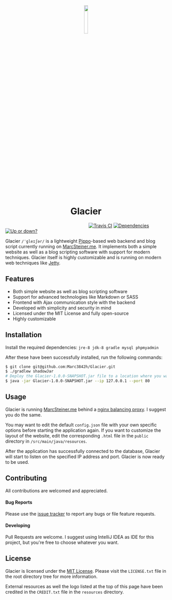<div align="center">
    <img width=15% src="https://openclipart.org/image/2400px/svg_to_png/201913/glacier.png">
    <h1>Glacier</h1>
</div>

&nbsp;&nbsp;&nbsp;&nbsp;&nbsp;&nbsp;&nbsp;&nbsp;&nbsp;&nbsp;
&nbsp;&nbsp;&nbsp;&nbsp;&nbsp;&nbsp;&nbsp;&nbsp;&nbsp;&nbsp;
&nbsp;&nbsp;&nbsp;&nbsp;&nbsp;&nbsp;&nbsp;&nbsp;&nbsp;&nbsp;
&nbsp;&nbsp;&nbsp;&nbsp;&nbsp;&nbsp;&nbsp;&nbsp;&nbsp;&nbsp;
&nbsp;&nbsp;&nbsp;&nbsp;&nbsp;&nbsp;&nbsp;&nbsp;&nbsp;&nbsp;
&nbsp;&nbsp;&nbsp;&nbsp;&nbsp;&nbsp;&nbsp;&nbsp;&nbsp;&nbsp;
[![Travis CI](https://img.shields.io/travis/Marc3842h/Glacier.svg)][0]
[![Dependencies](https://img.shields.io/librariesio/github/Marc3842h/Glacier.svg)][1]
[![Up or down?](https://img.shields.io/website-up-down-green-red/http/marcsteiner.me.svg?label=MarcSteiner.me)][2]
&nbsp;&nbsp;&nbsp;&nbsp;&nbsp;&nbsp;&nbsp;&nbsp;&nbsp;&nbsp;
&nbsp;&nbsp;&nbsp;&nbsp;&nbsp;&nbsp;&nbsp;&nbsp;&nbsp;&nbsp;
&nbsp;&nbsp;&nbsp;&nbsp;&nbsp;&nbsp;&nbsp;&nbsp;&nbsp;&nbsp;
&nbsp;&nbsp;&nbsp;&nbsp;&nbsp;&nbsp;&nbsp;&nbsp;&nbsp;&nbsp;
&nbsp;&nbsp;&nbsp;&nbsp;&nbsp;&nbsp;&nbsp;&nbsp;&nbsp;&nbsp;
&nbsp;&nbsp;&nbsp;&nbsp;&nbsp;&nbsp;&nbsp;&nbsp;&nbsp;&nbsp;

Glacier `/ˈgleɪʃər/` is a lightweight [Pippo](http://www.pippo.ro/)-based web
backend and blog script currently running on [MarcSteiner.me][2]. It 
implements both a simple website as well as a blog scripting software with 
support for modern techniques. Glacier itself is highly
customizable and is running on modern web techniques like [Jetty](https://www.eclipse.org/jetty/).

## Features

* Both simple website as well as blog scripting software
* Support for advanced technologies like Markdown or SASS
* Frontend with Ajax communication style with the backend
* Developed with simplicity and security in mind
* Licensed under the MIT License and fully open-source
* Highly customizable 

## Installation

Install the required dependencies:
`jre-8 jdk-8 gradle mysql phpmyadmin`

After these have been successfully installed, run the following commands:

```bash
$ git clone git@github.com:Marc3842h/Glacier.git
$ ./gradlew shadowJar
# Deploy the Glacier-1.0.0-SNAPSHOT.jar file to a location where you want it to live
$ java -jar Glacier-1.0.0-SNAPSHOT.jar --ip 127.0.0.1 --port 80
```

## Usage

Glacier is running [MarcSteiner.me][2] behind a [nginx balancing proxy](https://www.nginx.com/resources/wiki/start/topics/examples/javaservers/). 
I suggest you do the same.

You may want to edit the default `config.json` file with your own specific
options before starting the application again. If you want to customize
the layout of the website, edit the corresponding `.html` file in the `public`
directory in `/src/main/java/resources`.

After the application has successfully connected to the database, Glacier
will start to listen on the specified IP address and port. Glacier is now
ready to be used.

## Contributing

All contributions are welcomed and appreciated.

#### Bug Reports

Please use the [issue tracker](https://github.com/Marc3842h/Glacier/issues) to
report any bugs or file feature requests.

#### Developing

Pull Requests are welcome. I suggest using IntelliJ IDEA as IDE for this
project, but you're free to choose whatever you want.

## License

Glacier is licensed under the [MIT License][3]. Please visit the `LICENSE.txt`
file in the root directory tree for more information.

External resources as well the logo listed at the top of this page have been
credited in the `CREDIT.txt` file in the `resources` directory. 

[0]: https://travis-ci.org/Marc3842h/Glacier
[1]: https://libraries.io/github/Marc3842h/Glacier
[2]: https://marcsteiner.me/
[3]: LICENSE.txt
